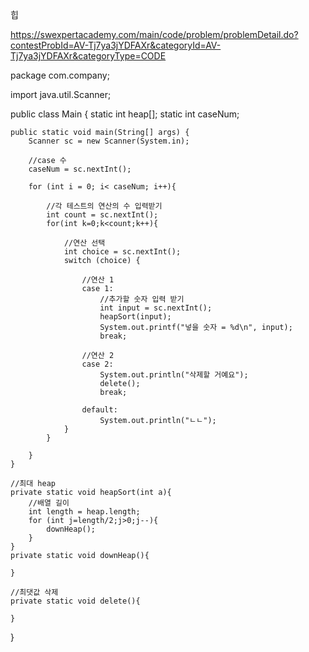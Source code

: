 힙

https://swexpertacademy.com/main/code/problem/problemDetail.do?contestProbId=AV-Tj7ya3jYDFAXr&categoryId=AV-Tj7ya3jYDFAXr&categoryType=CODE


package com.company;

import java.util.Scanner;

public class Main {
    static int heap[];
    static int caseNum;

    public static void main(String[] args) {
        Scanner sc = new Scanner(System.in);

        //case 수
        caseNum = sc.nextInt();

        for (int i = 0; i< caseNum; i++){

            //각 테스트의 연산의 수 입력받기
            int count = sc.nextInt();
            for(int k=0;k<count;k++){

                //연산 선택
                int choice = sc.nextInt();
                switch (choice) {

                    //연산 1
                    case 1:
                        //추가할 숫자 입력 받기
                        int input = sc.nextInt();
                        heapSort(input);
                        System.out.printf("넣을 숫자 = %d\n", input);
                        break;

                    //연산 2
                    case 2:
                        System.out.println("삭제할 거예요");
                        delete();
                        break;

                    default:
                        System.out.println("ㄴㄴ");
                }
            }

        }
    }

    //최대 heap
    private static void heapSort(int a){
        //배열 길이
        int length = heap.length;
        for (int j=length/2;j>0;j--){
            downHeap();
        }
    }
    private static void downHeap(){

    }

    //최댓값 삭제
    private static void delete(){

    }
}
